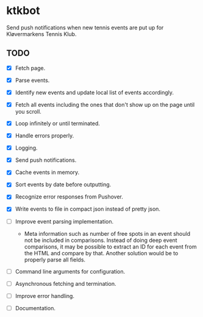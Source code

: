 # ktkbot
Send push notifications when new tennis events are put up for Kløvermarkens Tennis Klub.

## TODO
- [x] Fetch page.
- [x] Parse events.
- [x] Identify new events and update local list of events accordingly.
- [x] Fetch all events including the ones that don't show up on the page until you scroll.
- [x] Loop infinitely or until terminated.
- [x] Handle errors properly.
- [x] Logging.
- [x] Send push notifications.
- [x] Cache events in memory.
- [x] Sort events by date before outputting.
- [x] Recognize error responses from Pushover.
- [x] Write events to file in compact json instead of pretty json.
- [ ] Improve event parsing implementation.
  - Meta information such as number of free spots in an event should not be included in comparisons. Instead of doing deep event comparisons, it may be possible to extract an ID for each event from the HTML and compare by that. Another solution would be to properly parse all fields.
- [ ] Command line arguments for configuration.
- [ ] Asynchronous fetching and termination.
- [ ] Improve error handling.
- [ ] Documentation.

